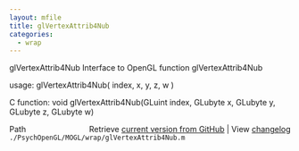 ```yaml
---
layout: mfile
title: glVertexAttrib4Nub
categories:
  - wrap
---
```


glVertexAttrib4Nub  Interface to OpenGL function glVertexAttrib4Nub

usage:  glVertexAttrib4Nub\( index, x, y, z, w \)

C function:  void glVertexAttrib4Nub\(GLuint index, GLubyte x, GLubyte y, GLubyte z, GLubyte w\)


<div class="code_header" style="text-align:right;">
  <span style="float:left;">Path&nbsp;&nbsp;</span> <span class="counter">Retrieve <a href=
  "https://raw.github.com/Psychtoolbox-3/Psychtoolbox-3/beta/./PsychOpenGL/MOGL/wrap/glVertexAttrib4Nub.m">current version from GitHub</a> | View <a href=
  "https://github.com/Psychtoolbox-3/Psychtoolbox-3/commits/beta/./PsychOpenGL/MOGL/wrap/glVertexAttrib4Nub.m">changelog</a></span>
</div>
<div class="code">
  <code>./PsychOpenGL/MOGL/wrap/glVertexAttrib4Nub.m</code>
</div>
